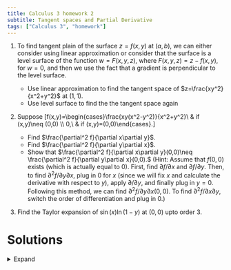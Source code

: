 ```yaml
---
title: Calculus 3 homework 2
subtitle: Tangent spaces and Partial Derivative
tags: ["Calculus 3", "homework"]
---
```


1. To find tangent plain of the surface $z=f(x,y)$ at $(a,b)$, we can either consider using linear approximation or consider that the surface is a level surface of the function $w=F(x,y,z)$, where $F(x,y,z)=z-f(x,y)$, for $w=0$, and then we use the fact that a gradient is perpendicular to the level surface.
	* Use linear approximation to find the tangent space of $z=\frac{xy^2}{x^2+y^2}$ at $(1,1)$.
	* Use level surface to find the the tangent space again

2. Suppose
	\[f(x,y)=\begin{cases}\frac{xy(x^2-y^2)}{x^2+y^2}\ & if (x,y)\neq (0,0) \\\ 0,\ & if (x,y)=(0,0)\end{cases}.\]
	* Find $\frac{\partial^2 f}{\partial x\partial y}$.
	* Find $\frac{\partial^2 f}{\partial y\partial x}$.
	* Show that $\frac{\partial^2 f}{\partial x\partial y}(0,0)\neq \frac{\partial^2 f}{\partial y\partial x}(0,0).$
	(Hint: Assume that $f(0,0)$ exists (which is actually equal to $0$). First, find $\partial f/\partial x$ and $\partial f/\partial y$. Then, to find $\partial^2 f/\partial y\partial x$, plug in $0$ for $x$ (since we will fix $x$ and calculate the derivative with respect to $y$), apply $\partial/\partial y$, and finally plug in $y=0$. Following this method, we can find $\partial^2 f/\partial y\partial x(0,0)$. To find $\partial^2 f/\partial x\partial y$, switch the order of differentiation and plug in $0$.)

3. Find the Taylor expansion of $\sin(x)\ln(1-y)$ at $(0,0)$ upto order 3.

# Solutions

<details>
<summary> Expand </summary>

1. We Let $f(x,y)=\frac{xy}{x^2+y^2}$, and we calculate
$$f_x=\frac{\partial f}{\partial x} = \frac{y^2(x^2+y^2)-2x^2y^2}{(x^2+y^2)^2} \text{ and }f_y=\frac{\partial f}{\partial y} = \frac{2xy(x^2+y^2)-2xy^3}{(x^2+y^2)^2}$$
	* By formula, it is $z-f(1,1) = f_x(1,1)(x-1)+f_y(1,1)(y-1)$ which is
	$$z- \frac{1}{2} = \frac{1}{2}(y-1)$$
	* The tangent plain is also a tangent plain of the level surface $z-f(x,y)=0$. We compute the gradient of $F(x,y,z)=z-f(x,y)$ at $(1,1,f(1,1))$. They are
	$$\frac{\partial F}{\partial x} = f_x\text{, }\frac{\partial F}{\partial y} = f_y\text{ and }\frac{\partial F}{\partial z} = 1.$$
	Thus, by formula, the tangent plain is $F_x(1,1)(x-1) + F_y(1,1)(y-1) + F_z(1,1)(z-\frac{1}{2})=0$. 
2. 
	* $\frac{\partial^2 f}{\partial x\partial y} = \frac{x^6+9x^4y^2-9x^2y^4-y^6}{(x^2+y^2)^3}$	
	* $\frac{\partial^2 f}{\partial x\partial y} = \frac{x^6+9x^4y^2-9x^2y^4-y^6}{(x^2+y^2)^3}$
	* We interpreter $\frac{\partial^2 f}{\partial x\partial y}(0,0)$ as the derivative of $\frac{\partial f}{\partial y}(x,y)$ along the $x$-axis. Thus, we can set $y=0$ in $\frac{\partial f}{\partial x}(x,y)$ and get
	$$\frac{\partial}{\partial x}\frac{\partial f}{\partial y}(x,0)=1.$$
	Similarly, we interpreter $\frac{\partial^2 f}{\partial y\partial x}(0,0)$ as the derivative of $\frac{\partial f}{\partial x}$ along the $y$-axis. Thus, we can set $x=0$ in $\frac{\partial f}{\partial y}(x, y)$ and get
	$$\frac{\partial}{\partial y}\frac{\partial f}{\partial x}(x,0)=-1.$$
	This shows that $\frac{\partial^2 f}{\partial x\partial y}(0,0)\neq\frac{\partial^2 f}{\partial y\partial x}(0,0)$.
	* (Extra) It actually requires to show that the $f(x,y)$ at $(0,0)$ is continuous and differentiable. To show, it is continuous, we have to show that $f(x,y)\to 0$ as $(x,y)\to 0$. To achieve this, for any $t$, we let $y=tx$, so as $x\to 0$, $(x,y)$ converges to $(0,0)$ along $y=tx$. We examine 
	$$\lim_{x\to 0}f(x,tx) = \lim_{x\to 0}\frac{t(1-t^2)x^4}{(1+t^2)x^2} = 0.$$
	This shows that $f$ is continuous at $(0,0)$. We can use similar idea to show that $\frac{\partial f}{\partial x}$ and $\frac{\partial f}{\partial y}$ exist.

3. We know
$$\sin(x) = x-\frac{1}{3!}x^3+\cdots\text{ and }\ln(1-y) = y+\frac{1}{2}y^2+\frac{1}{3}y^3+\cdots.$$
Therefore, $\sin(x)\ln(1-y) = (x-\frac{1}{3!}x^3+\cdots)(y+\frac{1}{2}y^2+\frac{1}{3}y^3+\cdots)$. The order 3 expansion is $xy+\frac{1}{2}xy^2$.

</details>